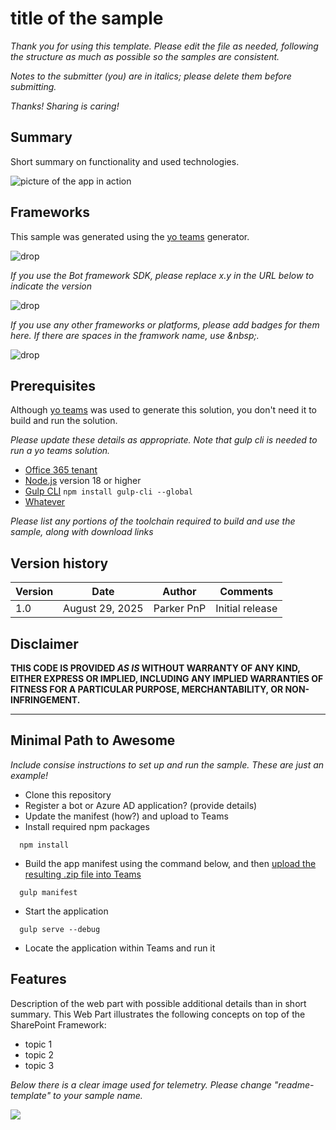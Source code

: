 # title of the sample

_Thank you for using this template. Please edit the file as needed, following the structure as much as possible so the samples are consistent._

_Notes to the submitter (you) are in italics; please delete them before submitting._

_Thanks! Sharing is caring!_

## Summary

Short summary on functionality and used technologies.

![picture of the app in action](#)

## Frameworks

This sample was generated using the [yo teams](https://pnp.github.io/generator-teams/) generator.

![drop](https://img.shields.io/badge/yo&nbsp;teams-x.y-green.svg)

_If you use the Bot framework SDK, please replace x.y in the URL below to indicate the version_

![drop](https://img.shields.io/badge/Bot&nbsp;Framework-x.y-green.svg)

_If you use any other frameworks or platforms, please add badges for them here. If there are spaces in the framwork name, use &amp;nbsp;._

![drop](https://img.shields.io/badge/.NET&nbsp;Core-x.y-green.svg)

## Prerequisites

Although [yo teams](https://pnp.github.io/generator-teams/) was used to generate this solution, you don't need it to build and run the solution. 

_Please update these details as appropriate. Note that gulp cli is needed to run a yo teams solution._

* [Office 365 tenant](https://dev.office.com/sharepoint/docs/spfx/set-up-your-development-environment)
* [Node.js](https://nodejs.org) version 18 or higher
* [Gulp CLI](https://github.com/gulpjs/gulp-cli) `npm install gulp-cli --global`
* [Whatever](#)

_Please list any portions of the toolchain required to build and use the sample, along with download links_

## Version history

Version|Date|Author|Comments
-------|----|----|--------
1.0|August 29, 2025|Parker PnP|Initial release

## Disclaimer

**THIS CODE IS PROVIDED *AS IS* WITHOUT WARRANTY OF ANY KIND, EITHER EXPRESS OR IMPLIED, INCLUDING ANY IMPLIED WARRANTIES OF FITNESS FOR A PARTICULAR PURPOSE, MERCHANTABILITY, OR NON-INFRINGEMENT.**

---

## Minimal Path to Awesome

_Include consise instructions to set up and run the sample. These are just an example!_

* Clone this repository
* Register a bot or Azure AD application? (provide details)
* Update the manifest (how?) and upload to Teams
* Install required npm packages

```shell
  npm install
```

* Build the app manifest using the command below, and then [upload the resulting .zip file into Teams](https://learn.microsoft.com/microsoftteams/platform/toolkit/publish)

```shell
  gulp manifest
```

* Start the application

```shell
  gulp serve --debug
```

* Locate the application within Teams and run it

## Features

Description of the web part with possible additional details than in short summary. 
This Web Part illustrates the following concepts on top of the SharePoint Framework:

* topic 1
* topic 2
* topic 3

_Below there is a clear image used for telemetry. Please change "readme-template" to your sample name._

<img src="https://m365-visitor-stats.azurewebsites.net/sp-dev-fx-webparts/samples/readme-template" />